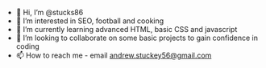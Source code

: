 - 👋 Hi, I’m @stucks86
- 👀 I’m interested in SEO, football and cooking
- 🌱 I’m currently learning advanced HTML, basic CSS and javascript
- 💞️ I’m looking to collaborate on some basic projects to gain confidence in coding
- 📫 How to reach me - email andrew.stuckey56@gmail.com

<!---
stucks86/stucks86 is a ✨ special ✨ repository because its `README.md` (this file) appears on your GitHub profile.
You can click the Preview link to take a look at your changes.
--->
